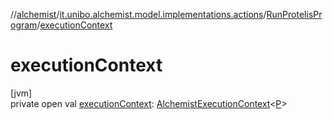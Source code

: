 //[alchemist](../../../index.md)/[it.unibo.alchemist.model.implementations.actions](../index.md)/[RunProtelisProgram](index.md)/[executionContext](execution-context.md)

# executionContext

[jvm]\
private open val [executionContext](execution-context.md): [AlchemistExecutionContext](../../it.unibo.alchemist.protelis/-alchemist-execution-context/index.md)<[P](../../it.unibo.alchemist.protelis/-alchemist-execution-context/index.md)>
